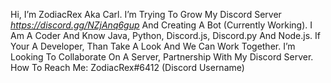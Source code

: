 Hi, I’m ZodiacRex Aka Carl.
I’m Trying To Grow My Discord Server *https://discord.gg/NZjAnq6gup* And Creating A Bot (Currently Working).
I Am A Coder And Know Java, Python, Discord.js, Discord.py And Node.js.
If Your A Developer, Than Take A Look And We Can Work Together.
I’m Looking To Collaborate On A Server, Partnership With My Discord Server.
How To Reach Me: ZodiacRex#6412 (Discord Username)

<!---
ZodiacRex/ZodiacRex is a ✨ special ✨ repository because its `README.md` (this file) appears on your GitHub profile.
You can click the Preview link to take a look at your changes.
--->
